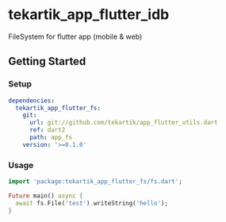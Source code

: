 # tekartik_app_flutter_idb

FileSystem for flutter app (mobile & web)

## Getting Started

### Setup

```yaml
dependencies:
  tekartik_app_flutter_fs:
    git:
      url: git://github.com/tekartik/app_flutter_utils.dart
      ref: dart2
      path: app_fs
    version: '>=0.1.0'
```

### Usage

```dart
import 'package:tekartik_app_flutter_fs/fs.dart';

Future main() async {
  await fs.File('test').writeString('hello'); 
}
```